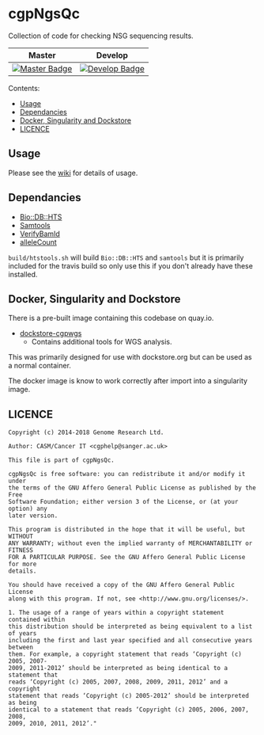 # cgpNgsQc

Collection of code for checking NSG sequencing results.

| Master                                        | Develop                                         |
| --------------------------------------------- | ----------------------------------------------- |
| [![Master Badge][travis-master]][travis-base] | [![Develop Badge][travis-develop]][travis-base] |

Contents:

<!-- TOC depthFrom:2 depthTo:6 withLinks:1 updateOnSave:1 orderedList:0 -->

- [Usage](#usage)
- [Dependancies](#dependancies)
- [Docker, Singularity and Dockstore](#docker-singularity-and-dockstore)
- [LICENCE](#licence)

<!-- /TOC -->

## Usage

Please see the [wiki](https://github.com/cancerit/cgpNgsQc/wiki) for details of usage.

## Dependancies

* [Bio::DB::HTS](http://search.cpan.org/~rishidev/Bio-DB-HTS)
* [Samtools](https://github.com/samtools/samtools/releases)
* [VerifyBamId](http://genome.sph.umich.edu/wiki/VerifyBamID)
* [alleleCount](https://github.com/cancerit/alleleCount)

`build/htstools.sh` will build `Bio::DB::HTS` and `samtools` but it is primarily included for
the travis build so only use this if you don't already have these installed.

## Docker, Singularity and Dockstore

There is a pre-built image containing this codebase on quay.io.

* [dockstore-cgpwgs][ds-cgpwgs-git]
  * Contains additional tools for WGS analysis.

This was primarily designed for use with dockstore.org but can be used as a normal container.

The docker image is know to work correctly after import into a singularity image.

## LICENCE

```
Copyright (c) 2014-2018 Genome Research Ltd.

Author: CASM/Cancer IT <cgphelp@sanger.ac.uk>

This file is part of cgpNgsQc.

cgpNgsQc is free software: you can redistribute it and/or modify it under
the terms of the GNU Affero General Public License as published by the Free
Software Foundation; either version 3 of the License, or (at your option) any
later version.

This program is distributed in the hope that it will be useful, but WITHOUT
ANY WARRANTY; without even the implied warranty of MERCHANTABILITY or FITNESS
FOR A PARTICULAR PURPOSE. See the GNU Affero General Public License for more
details.

You should have received a copy of the GNU Affero General Public License
along with this program. If not, see <http://www.gnu.org/licenses/>.

1. The usage of a range of years within a copyright statement contained within
this distribution should be interpreted as being equivalent to a list of years
including the first and last year specified and all consecutive years between
them. For example, a copyright statement that reads ‘Copyright (c) 2005, 2007-
2009, 2011-2012’ should be interpreted as being identical to a statement that
reads ‘Copyright (c) 2005, 2007, 2008, 2009, 2011, 2012’ and a copyright
statement that reads ‘Copyright (c) 2005-2012’ should be interpreted as being
identical to a statement that reads ‘Copyright (c) 2005, 2006, 2007, 2008,
2009, 2010, 2011, 2012’."
```

<!-- Travis -->
[travis-base]: https://travis-ci.org/cancerit/cgpNgsQc
[travis-master]: https://travis-ci.org/cancerit/cgpNgsQc.svg?branch=master
[travis-develop]: https://travis-ci.org/cancerit/cgpNgsQc.svg?branch=develop

<!-- refs -->
[ds-cgpwgs-git]: https://github.com/cancerit/dockstore-cgpwgs

